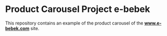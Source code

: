 # Product Carousel Project e-bebek
This repository contains an example of the product carousel of the **www.e-bebek.com** site.
